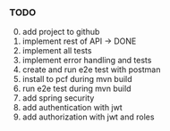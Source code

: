 ### TODO

0) add project to github
1) implement rest of API -> DONE
2) implement all tests
3) implement error handling and tests
4) create and run e2e test with postman
5) install to pcf during mvn build
6) run e2e test during mvn build
7) add spring security
8) add authentication with jwt
9) add authorization with jwt and roles
